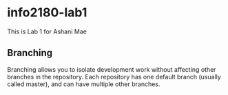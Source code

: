 # info2180-lab1

This is Lab 1 for Ashani Mae

## Branching
Branching allows you to isolate development work without 
affecting other branches in the repository. Each repository 
has one default branch (usually called master), and can have 
multiple other branches.

